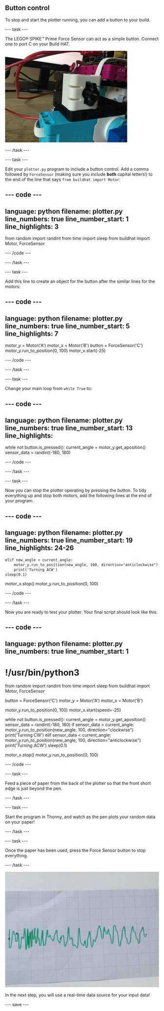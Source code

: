 ## Button control

To stop and start the plotter running, you can add a button to your build.

--- task ---

The LEGO® SPIKE™ Prime Force Sensor can act as a simple button. Connect one to port C on your Build HAT.

![A close-up photo of part of the LEGO® plotter where the force sensor has been added.](images/force.jpg)

--- /task ---

--- task ---

Edit your `plotter.py` program to include a button control. Add a comma followed by `ForceSensor` (making sure you include **both** capital letters!) to the end of the line that says `from buildhat import Motor`:

--- code ---
---
language: python filename: plotter.py line_numbers: true line_number_start: 1
line_highlights: 3
---

from random import randint from time import sleep from buildhat import Motor, ForceSensor

--- /code ---

--- /task ---

--- task ---

Add this line to create an object for the button after the similar lines for the motors:

--- code ---
---
language: python filename: plotter.py line_numbers: true line_number_start: 5
line_highlights: 7
---

motor_y = Motor('A') motor_x = Motor('B') button = ForceSensor('C') motor_y.run_to_position(0, 100) motor_x.start(-25)

--- /code ---

--- /task ---

--- task ---

Change your main loop from `while True` to:

--- code ---
---
language: python filename: plotter.py line_numbers: true line_number_start: 13
line_highlights:
---

while not button.is_pressed(): current_angle = motor_y.get_aposition() sensor_data = randint(-180, 180)

--- /code ---

--- /task ---

--- task ---

Now you can stop the plotter operating by pressing the button. To tidy everything up and stop both motors, add the following lines at the end of your program.

--- code ---
---
language: python filename: plotter.py line_numbers: true line_number_start: 19
line_highlights: 24-26
---

    elif new_angle < current_angle:
        motor_y.run_to_position(new_angle, 100, direction="anticlockwise")
        print('Turning ACW')
    sleep(0.1)

motor_x.stop() motor_y.run_to_position(0, 100)

--- /code ---

--- /task ---

Now you are ready to test your plotter. Your final script should look like this:

--- code ---
---
language: python filename: plotter.py line_numbers: true
line_number_start: 1
---

# !/usr/bin/python3
from random import randint from time import sleep from buildhat import Motor, ForceSensor

button = ForceSensor('C') motor_y = Motor('A') motor_x = Motor('B')

motor_y.run_to_position(0, 100) motor_x.start(speed=-25)

while not button.is_pressed(): current_angle = motor_y.get_aposition() sensor_data = randint(-180, 180) if sensor_data > current_angle: motor_y.run_to_position(new_angle, 100, direction="clockwise") print('Turning CW') elif sensor_data < current_angle: motor_y.run_to_position(new_angle, 100, direction="anticlockwise") print('Turning ACW') sleep(0.1)

motor_x.stop() motor_y.run_to_position(0, 100)

--- /code ---

--- task ---

Feed a piece of paper from the back of the plotter so that the front short edge is just beyond the pen.

--- /task ---

--- task ---

Start the program in Thonny, and watch as the pen plots your random data on your paper!

--- /task ---

--- task ---

Once the paper has been used, press the Force Sensor button to stop everything.

--- /task ---

![A photo of a piece of paper, on which the plotter has draw a green trace.](images/paper.JPG)

In the next step, you will use a real-time data source for your input data!

--- save ---
